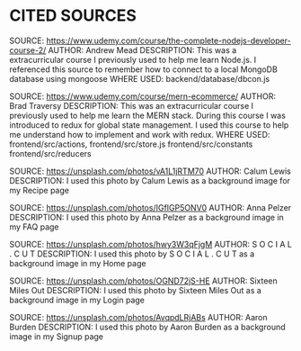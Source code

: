 # CITED SOURCES
SOURCE: https://www.udemy.com/course/the-complete-nodejs-developer-course-2/
AUTHOR: Andrew Mead
DESCRIPTION: This was a extracurricular course I previously used to help me learn Node.js. I referenced
this source to remember how to connect to a local MongoDB database using mongoose
WHERE USED: backend/database/dbcon.js

SOURCE: https://www.udemy.com/course/mern-ecommerce/
AUTHOR: Brad Traversy
DESCRIPTION: This was an extracurricular course I previously used to help me learn the MERN stack. During this course I
was introduced to redux for global state management. I used this course to help me understand how to implement and work
with redux.
WHERE USED: frontend/src/actions, frontend/src/store.js frontend/src/constants frontend/src/reducers

SOURCE: https://unsplash.com/photos/vA1L1jRTM70
AUTHOR: Calum Lewis
DESCRIPTION: I used this photo by Calum Lewis as a background image for my Recipe page

SOURCE: https://unsplash.com/photos/IGfIGP5ONV0
AUTHOR: Anna Pelzer
DESCRIPTION: I used this photo by Anna Pelzer as a background image in my FAQ page

SOURCE: https://unsplash.com/photos/hwy3W3qFjgM
AUTHOR: S O C I A L . C U T
DESCRIPTION: I used this photo by S O C I A L . C U T as a background image in my Home page

SOURCE: https://unsplash.com/photos/OGND72jS-HE
AUTHOR: Sixteen Miles Out
DESCRIPTION: I used this photo by Sixteen Miles Out as a background image in my Login page

SOURCE: https://unsplash.com/photos/AvqpdLRjABs
AUTHOR: Aaron Burden
DESCRIPTION: I used this photo by Aaron Burden as a background image in my Signup page
